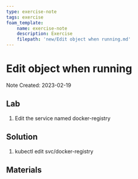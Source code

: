 ```yaml
---
type: exercise-note
tags: exercise
foam_template:
    name: exercise-note
    description: Exercise
    filepath: 'new/Edit object when running.md'
---
```

# Edit object when running
Note Created: 2023-02-19

## Lab 

1. Edit the service named docker-registry 

## Solution

1. kubectl edit svc/docker-registry 

## Materials